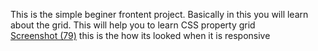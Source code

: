 This is the simple beginer frontent project. Basically in this you will learn 
<br>
about the grid. This will help you to learn CSS property grid
<br> 
[Screenshot (79)](https://github.com/user-attachments/assets/b441a371-b74f-4dff-86d8-7dc9ea9c6dc7)
this is the how its looked when it is  responsive
